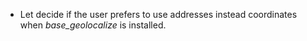 - Let decide if the user prefers to use addresses instead coordinates
  when *base_geolocalize* is installed.

